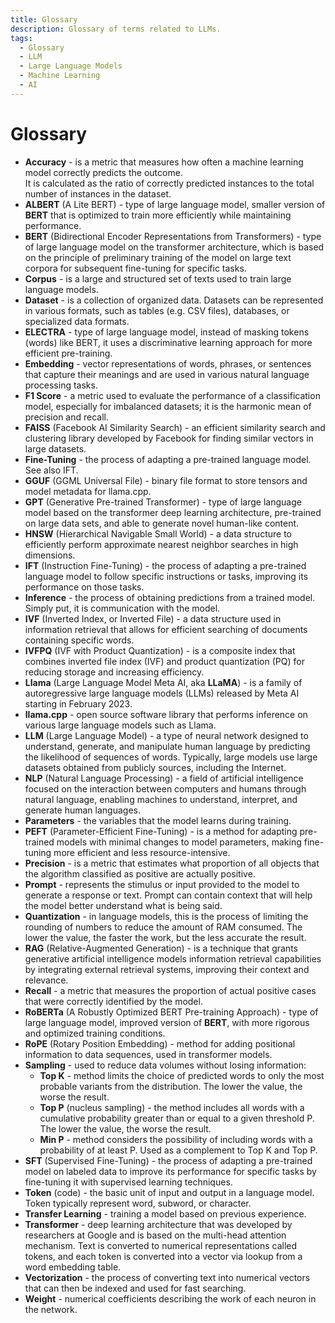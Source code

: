 ```yaml
---
title: Glossary
description: Glossary of terms related to LLMs.
tags:
  - Glossary
  - LLM
  - Large Language Models
  - Machine Learning
  - AI
---
```


# Glossary

* **Accuracy** - is a metric that measures how often a machine learning model correctly predicts the outcome.  
  It is calculated as the ratio of correctly predicted instances to the total number of instances in the dataset.
* **ALBERT** (A Lite BERT) - type of large language model, smaller version of **BERT** that is optimized to train more efficiently while maintaining performance.
* **BERT** (Bidirectional Encoder Representations from Transformers) - type of large language model on the transformer architecture, which is based on the principle of preliminary training of the model on large text corpora for subsequent fine-tuning for specific tasks.
* **Corpus** - is a large and structured set of texts used to train large language models.
* **Dataset** - is a collection of organized data. Datasets can be represented in various formats, such as tables (e.g. CSV files), databases, or specialized data formats.
* **ELECTRA** - type of large language model, instead of masking tokens (words) like BERT, it uses a discriminative learning approach for more efficient pre-training.
* **Embedding** - vector representations of words, phrases, or sentences that capture their meanings and are used in various natural language processing tasks.
* **F1 Score** - a metric used to evaluate the performance of a classification model, especially for imbalanced datasets; it is the harmonic mean of precision and recall.
* **FAISS** (Facebook AI Similarity Search) - an efficient similarity search and clustering library developed by Facebook for finding similar vectors in large datasets.
* **Fine-Tuning** - the process of adapting a pre-trained language model. See also IFT.
* **GGUF** (GGML Universal File) - binary file format to store tensors and model metadata for llama.cpp.
* **GPT** (Generative Pre-trained Transformer) - type of large language model based on the transformer deep learning architecture, pre-trained on large data sets, and able to generate novel human-like content.
* **HNSW** (Hierarchical Navigable Small World) - a data structure to efficiently perform approximate nearest neighbor searches in high dimensions.
* **IFT** (Instruction Fine-Tuning) - the process of adapting a pre-trained language model to follow specific instructions or tasks, improving its performance on those tasks.
* **Inference** - the process of obtaining predictions from a trained model. Simply put, it is communication with the model.
* **IVF** (Inverted Index, or Inverted File) - a data structure used in information retrieval that allows for efficient searching of documents containing specific words.
* **IVFPQ** (IVF with Product Quantization) - is a composite index that combines inverted file index (IVF) and product quantization (PQ) for reducing storage and increasing efficiency.
* **Llama** (Large Language Model Meta AI, aka **LLaMA**) - is a family of autoregressive large language models (LLMs) released by Meta AI starting in February 2023.
* **llama.cpp** - open source software library that performs inference on various large language models such as Llama.
* **LLM** (Large Language Model) - a type of neural network designed to understand, generate, and manipulate human language by predicting the likelihood of sequences of words. Typically, large models use large datasets obtained from publicly sources, including the Internet.
* **NLP** (Natural Language Processing) - a field of artificial intelligence focused on the interaction between computers and humans through natural language, enabling machines to understand, interpret, and generate human languages.
* **Parameters** - the variables that the model learns during training.
* **PEFT** (Parameter-Efficient Fine-Tuning) - is a method for adapting pre-trained models with minimal changes to model parameters, making fine-tuning more efficient and less resource-intensive.
* **Precision** - is a metric that estimates what proportion of all objects that the algorithm classified as positive are actually positive.
* **Prompt** - represents the stimulus or input provided to the model to generate a response or text.
  Prompt can contain context that will help the model better understand what is being said.
* **Quantization** - in language models, this is the process of limiting the rounding of numbers to reduce the amount of RAM consumed.
  The lower the value, the faster the work, but the less accurate the result.
* **RAG** (Relative-Augmented Generation) - is a technique that grants generative artificial intelligence models information retrieval capabilities by integrating external retrieval systems, improving their context and relevance.
* **Recall** - a metric that measures the proportion of actual positive cases that were correctly identified by the model. 
* **RoBERTa** (A Robustly Optimized BERT Pre-training Approach) - type of large language model, improved version of **BERT**, with more rigorous and optimized training conditions.
* **RoPE** (Rotary Position Embedding) - method for adding positional information to data sequences, used in transformer models.
* **Sampling** - used to reduce data volumes without losing information:
  * **Top K** - method limits the choice of predicted words to only the most probable variants from the distribution. The lower the value, the worse the result.
  * **Top P** (nucleus sampling) - the method includes all words with a cumulative probability greater than or equal to a given threshold P. The lower the value, the worse the result.
  * **Min P** - method considers the possibility of including words with a probability of at least P. Used as a complement to Top K and Top P.
* **SFT** (Supervised Fine-Tuning) - the process of adapting a pre-trained model on labeled data to improve its performance for specific tasks by fine-tuning it with supervised learning techniques.
* **Token** (code) - the basic unit of input and output in a language model. Token typically represent word, subword, or character.
* **Transfer Learning** - training a model based on previous experience.
* **Transformer** - deep learning architecture that was developed by researchers at Google and is based on the multi-head attention mechanism.
  Text is converted to numerical representations called tokens, and each token is converted into a vector via lookup from a word embedding table.
* **Vectorization** - the process of converting text into numerical vectors that can then be indexed and used for fast searching.
* **Weight** - numerical coefficients describing the work of each neuron in the network.
